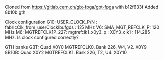 Cloned from https://gitlab.cern.ch/gbt-fpga/gbt-fpga with b12f633f
Added 8b10b gth

Clock configuration
G10: USER_CLOCK_P/N : fabricClk_from_userClockIbufgds : 125 MHz
V6: SMA_MGT_REFCLK_P: 120 MHz
M6: MGTREFCLK1P_227: mgtrefclk1_x0y3_p : X0Y3_clk1 : 114.285 MHz. Is clock configured correctly?

GTH banks
GBT: Quad X0Y0 MGTREFCLK0. Bank 226, W4, V2. X0Y9
8B10B: Quad X0Y2 MGTREFCLK1. Bank 226, T2, U4. X0Y10
